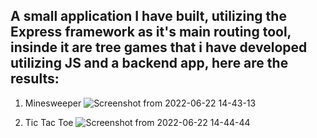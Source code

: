## A small application I have built, utilizing the Express framework as it's main routing tool, insinde it are tree games that i have developed utilizing JS and a backend app, here are the results:

1. Minesweeper 
![Screenshot from 2022-06-22 14-43-13](https://user-images.githubusercontent.com/91775837/175102670-e32ec797-f540-4041-87e2-9d575b588dbe.png)

2. Tic Tac Toe
![Screenshot from 2022-06-22 14-44-44](https://user-images.githubusercontent.com/91775837/175102780-0240ebc6-4fac-4d8c-89cc-6389ffbeeef9.png)






